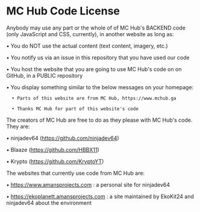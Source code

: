 # MC Hub Code License

Anybody may use any part or the whole of of MC Hub's BACKEND code (only JavaScript and CSS, currently), in another website as long as:

  • You do NOT use the actual content (text content, imagery, etc.)
  
  • You notify us via an issue in this repository that you have used our code
  
  • You host the website that you are going to use MC Hub's code on on GitHub, in a PUBLIC repository
  
  • You display something similar to the below messages on your homepage:
  
      • Parts of this website are from MC Hub, https://www.mchub.ga
    
      • Thanks MC Hub for part of this website's code
    
The creators of MC Hub are free to do as they please with MC Hub's code. They are:

  • ninjadev64 (https://github.com/ninjadev64)
  
  • Blaaze (https://github.com/HBBX11)
  
  • Krypto (https://github.com/KryptoYT)
  
The websites that currently use code from MC Hub are:

  • https://www.amansprojects.com : a personal site for ninjadev64
  
  • https://ekoplanett.amansprojects.com : a site maintained by EkoKit24 and ninjadev64 about the environment
